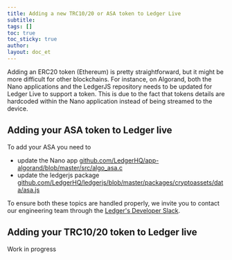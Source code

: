 ```yaml
---
title: Adding a new TRC10/20 or ASA token to Ledger Live
subtitle:
tags: []
toc: true
toc_sticky: true
author:
layout: doc_et
---
```


Adding an ERC20 token (Ethereum) is pretty straightforward, but it might be more difficult for other blockchains. For instance, on Algorand, both the Nano applications and the LedgerJS repository needs to be updated for Ledger Live to support a token.
This is due to the fact that tokens details are hardcoded within the Nano application instead of being streamed to the device.

## Adding your ASA token to Ledger live

To add your ASA you need to

- update the Nano app [github.com/LedgerHQ/app-algorand/blob/master/src/algo_asa.c](https://github.com/LedgerHQ/app-algorand/blob/master/src/algo_asa.c)
- update the ledgerjs package [github.com/LedgerHQ/ledgerjs/blob/master/packages/cryptoassets/data/asa.js](https://github.com/LedgerHQ/ledgerjs/blob/master/packages/cryptoassets/data/asa.js)

To ensure both these topics are handled properly, we invite you to contact our engineering team through the [Ledger's Developer Slack](https://ledger-dev.slack.com).

## Adding your TRC10/20 token to Ledger live

Work in progress
